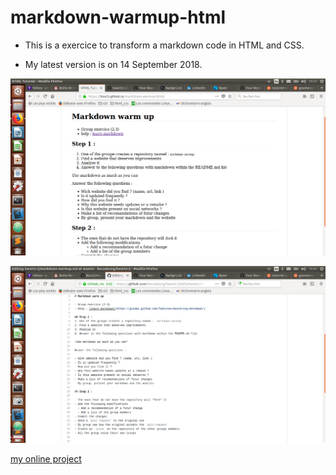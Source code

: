 # markdown-warmup-html

- This is a exercice to transform a markdown code in HTML and CSS.

- My latest version is on 14 September 2018.

![MD screenshot ](images/Capture1.png)

![HTML screenshot](images/Capture2.png)

[my online project]( https://bosi3.github.io/markdown-warmup-html/ )
